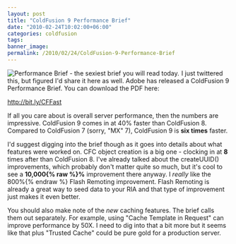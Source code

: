 ```yaml
---
layout: post
title: "ColdFusion 9 Performance Brief"
date: "2010-02-24T10:02:00+06:00"
categories: coldfusion 
tags: 
banner_image: 
permalink: /2010/02/24/ColdFusion-9-Performance-Brief
---
```


<img src="https://static.raymondcamden.com/images/cfjedi/pbp1.png" title="Performance Brief - the sexiest brief you will read today." style="float:left;margin-right:5px" />I just twittered this, but figured I'd share it here as well. Adobe has released a ColdFusion 9 Performance Brief. You can download the PDF here:

<a href="http://bit.ly/CFFast">http://bit.ly/CFFast</a>

If all you care about is overall server performance, then the numbers are impressive. ColdFusion 9 comes in at 40% faster than ColdFusion 8. Compared to ColdFusion 7 (sorry, "MX" 7), ColdFusion 9 is <b>six times</b> faster. 

I'd suggest digging into the brief though as it goes into details about what features were worked on. CFC object creation is a big one - clocking in at <b>8</b> times after than ColdFusion 8. I've already talked about the createUUID() improvements, which probably don't matter quite so much, but it's cool to see a <b>10,000{% raw %}%</b> improvement there anyway. I <i>really</i> like the 800%{% endraw %} Flash Remoting improvement. Flash Remoting is already a great way to seed data to your RIA and that type of improvement just makes it even better.

You should also make note of the <i>new</i> caching features. The brief calls them out separately. For example, using "Cache Template in Request" can improve performance by 50X. I need to dig into that a bit more but it seems like that plus "Trusted Cache" could be pure gold for a production server. 
<br clear="all">